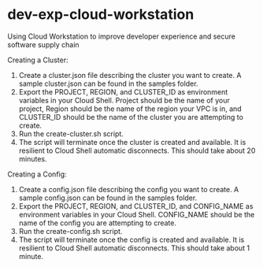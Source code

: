 # dev-exp-cloud-workstation
Using Cloud Workstation to improve developer experience and secure software supply chain 

Creating a Cluster: 
1. Create a cluster.json file describing the cluster you want to create. A sample cluster.json can be found in the samples folder.
2. Export the PROJECT, REGION, and CLUSTER_ID as environment variables in your Cloud Shell. Project should be the name of your project, Region should be the name of the region your VPC is in, and CLUSTER_ID should be the name of the cluster you are attempting to create.
3. Run the create-cluster.sh script. 
4. The script will terminate once the cluster is created and available. It is resilient to Cloud Shell automatic disconnects. This should take about 20 minutes.

Creating a Config:
1. Create a config.json file describing the config you want to create. A sample config.json can be found in the samples folder.
2. Export the PROJECT, REGION, and CLUSTER_ID, and CONFIG_NAME as environment variables in your Cloud Shell. CONFIG_NAME should be the name of the config you are attempting to create. 
3. Run the create-config.sh script.
4. The script will terminate once the config is created and available. It is resilient to Cloud Shell automatic disconnects. This should take about 1 minute.

